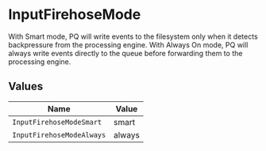 # InputFirehoseMode

With Smart mode, PQ will write events to the filesystem only when it detects backpressure from the processing engine. With Always On mode, PQ will always write events directly to the queue before forwarding them to the processing engine.


## Values

| Name                      | Value                     |
| ------------------------- | ------------------------- |
| `InputFirehoseModeSmart`  | smart                     |
| `InputFirehoseModeAlways` | always                    |